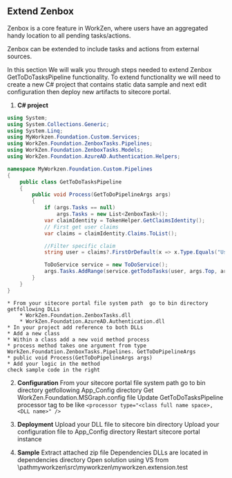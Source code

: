 ## Extend Zenbox

Zenbox is a core feature in WorkZen, where users have an aggregated handy location to all pending tasks/actions.

Zenbox can be extended to include tasks and actions from external sources.

In this section We will walk you through steps needed to extend Zenbox GetToDoTasksPipeline functionality. 
To extend functionality we will need to create a  new C# project that contains static data sample and next edit configuration then deploy new artifacts to sitecore portal.

1. **C# project**
```c#
using System;
using System.Collections.Generic;
using System.Linq;
using MyWorkzen.Foundation.Custom.Services;
using WorkZen.Foundation.ZenboxTasks.Pipelines;
using WorkZen.Foundation.ZenboxTasks.Models;
using WorkZen.Foundation.AzureAD.Authentication.Helpers;

namespace MyWorkzen.Foundation.Custom.Pipelines
{
    public class GetToDoTasksPipeline
    {
        public void Process(GetToDoPipelineArgs args)
        {
            if (args.Tasks == null)
                args.Tasks = new List<ZenboxTask>();
            var claimIdentity = TokenHelper.GetClaimsIdentity();
            // First get user claims
            var claims = claimIdentity.Claims.ToList();

            //Filter specific claim    
            string user = claims?.FirstOrDefault(x => x.Type.Equals("UserName", StringComparison.OrdinalIgnoreCase))?.Value;

            ToDoService service = new ToDoService();
            args.Tasks.AddRange(service.getTodoTasks(user, args.Top, args.Skip, args.FilterBy, args.SortBy));
        }
    }
}
```
	* From your sitecore portal file system path  go to bin directory getfollowing DLLs
		* WorkZen.Foundation.ZenboxTasks.dll
		* WorkZen.Foundation.AzureAD.Authentication.dll
	* In your project add reference to both DLLs
	* Add a new class
	* Within a class add a new void method process
	* process method takes one argument from type WorkZen.Foundation.ZenboxTasks.Pipelines. GetToDoPipelineArgs
	* public void Process(GetToDoPipelineArgs args)
	* Add your logic in the method	
	check sample code in the right

	
	

2. **Configuration**
From your sitecore portal file system path  go to bin directory getfollowing App_Config directory
Get WorkZen.Foundation.MSGraph.config file 
Update GetToDoTasksPipeline processor tag to be like
`<processor type="<class full name space>, <DLL name>" />`

3. **Deployment**
Upload your DLL file to  sitecore bin directory
Upload your configuration file to App_Config directory
Restart sitecore portal instance

4. **Sample**
Extract attached zip file
Dependencies DLLs are located in dependencies directory
Open solution using VS from <extractedfolder>\pathmyworkzen\src\myworkzen\myworkzen.extension.test  